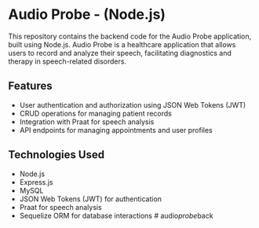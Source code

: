 # Audio Probe - (Node.js)

This repository contains the backend code for the Audio Probe application, built using Node.js. Audio Probe is a healthcare application that allows users to record and analyze their speech, facilitating diagnostics and therapy in speech-related disorders.

## Features

- User authentication and authorization using JSON Web Tokens (JWT)
- CRUD operations for managing patient records
- Integration with Praat for speech analysis
- API endpoints for managing appointments and user profiles

## Technologies Used

- Node.js
- Express.js
- MySQL
- JSON Web Tokens (JWT) for authentication
- Praat for speech analysis
- Sequelize ORM for database interactions
#   a u d i o _ p r o b e _ b a c k  
 